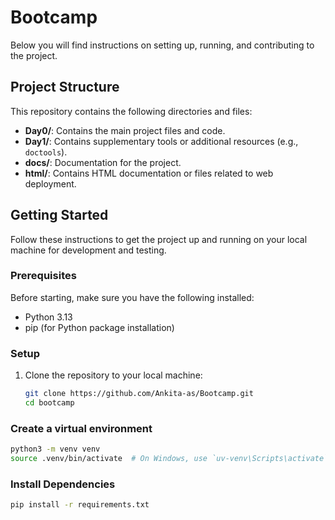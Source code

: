 # Bootcamp

Below you will find instructions on setting up, running, and contributing to the project.

## Project Structure

This repository contains the following directories and files:

- **Day0/**: Contains the main project files and code.
- **Day1/**: Contains supplementary tools or additional resources (e.g., `doctools`).
- **docs/**: Documentation for the project.
- **html/**: Contains HTML documentation or files related to web deployment.

## Getting Started

Follow these instructions to get the project up and running on your local machine for development and testing.

### Prerequisites

Before starting, make sure you have the following installed:

- Python 3.13
- pip (for Python package installation)

### Setup

1. Clone the repository to your local machine:
   ```bash
   git clone https://github.com/Ankita-as/Bootcamp.git
   cd bootcamp
   ```

### Create a virtual environment

```bash
python3 -m venv venv
source .venv/bin/activate  # On Windows, use `uv-venv\Scripts\activate`
```

### Install Dependencies
```bash
pip install -r requirements.txt
```
